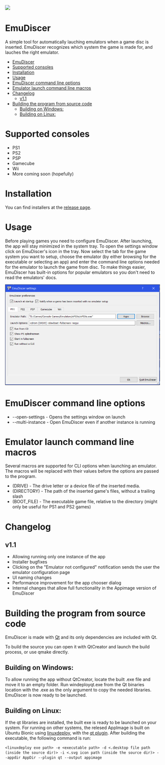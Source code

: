 <img src="https://raw.githubusercontent.com/LegendaryMauricius/EmuDiscer/main/EmuDiscer.svg" width="10%">

# EmuDiscer 
A simple tool for automatically lauching emulators when a game disc is inserted.
EmuDiscer recognizes which system the game is made for, and lauches the right emulator.

- [EmuDiscer](#emudiscer)
- [Supported consoles](#supported-consoles)
- [Installation](#installation)
- [Usage](#usage)
- [EmuDiscer command line options](#emudiscer-command-line-options)
- [Emulator launch command line macros](#emulator-launch-command-line-macros)
- [Changelog](#changelog)
  - [v1.1](#v11)
- [Building the program from source code](#building-the-program-from-source-code)
  - [Building on Windows:](#building-on-windows)
  - [Building on Linux:](#building-on-linux)

# Supported consoles
* PS1
* PS2
* PSP
* Gamecube
* Wii
* More coming soon (hopefully)

# Installation
You can find installers at the [release page](https://github.com/LegendaryMauricius/EmuDiscer/releases).

# Usage
Before playing games you need to configure EmuDiscer. After launching, the app will stay minimized in the system tray.
To open the settings window click on EmuDiscer's icon in the tray. Now select the tab for the game system you want to setup, choose the emulator (by either browsing for the executable or selecting an app) and enter the command line options needed for the emulator to launch the game from disc. To make things easier, EmuDiscer has built-in options for popular emulators so you don't need to read the emulators' docs.

![Alt text](docs/settings.png?raw=true)

# EmuDiscer command line options
* --open-settings - Opens the settings window on launch
* --multi-instance - Open EmuDiscer even if another instance is running

# Emulator launch command line macros
Several macros are supported for CLI options when launching an emulator. The macros will be replaced with their values before the options are passed to the program.
* (DRIVE) - The drive letter or a device file of the inserted media. 
* (DIRECTORY) - The path of the inserted game's files, without a trailing slash
* (BOOT_FILE) - The executable game file, relative to the directory (might only be useful for PS1 and PS2 games)

# Changelog
## v1.1
* Allowing running only one instance of the app
* Installer bugfixes
* Clicking on the "Emulator not configured" notification sends the user the emulator configuration page
* UI naming changes
* Performance improvement for the app chooser dialog
* Internal changes that allow full functionality in the Appimage version of EmuDiscer

# Building the program from source code

EmuDiscer is made with [Qt](https://www.qt.io/) and its only dependencies are included with Qt.

To build the source you can open it with QtCreator and launch the build process, or use qmake directly. 

## Building on Windows:
To allow running the app without QtCreator, locate the built .exe file and move it to an empty folder. Run windeployqt.exe from the Qt binaries location with the .exe as the only argument to copy the needed libraries. EmuDiscer is now ready to be launched.

## Building on Linux:
If the qt libraries are installed, the built exe is ready to be launched on your system. For running on other systems, the relesed AppImage is built on Ubuntu Bionic using [linuxdeploy](https://github.com/linuxdeploy/linuxdeploy), with the [qt plugin](https://github.com/linuxdeploy/linuxdeploy-plugin-qt). After building the executable, the following command is run: 
```
<linuxdeploy exe path> -e <executable path> -d <.desktop file path (inside the source dir)> -i <.svg icon path (inside the source dir)> --appdir AppDir --plugin qt --output appimage
```
